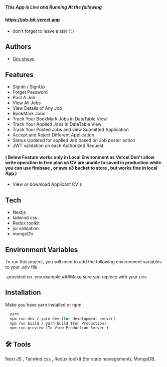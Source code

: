 ##### This App is Live and Running At the following
#### https://job-bit.vercel.app

 - don't forget to leave a star ! :)

## Authors

- [Gm-shuvo](https://www.github.com/Gm-shuvo)

## Features

- SignIn / SignUp
- Forget Password
- Post A Job
- View  All Jobs
- View Details of Any Job
- BookMark Jobs
- Track Your BookMark Jobs in DataTable View
- Track Your Applied Jobs in DataTable View 
- Track Your Posted Jobs and view Submitted Application 
- Accept and Reject Different Application 
- Status Updated for applied Job based on Job poster action 
- JWT validation on each Authorized Request 
#### ( Below Feature works only in Local Environment as Vercel Don't allow write operation in free plan so CV are unable to saved in production while you can use firebase , or aws s3 bucket to store , but works fine in local App ) 
- View or download Applicant CV's 



## Tech
- Nextjs
- tailwind css
- Redux toolkit
- joi validation
- mongoDb

## Environment Variables

To run this project, you will need to add the following environment variables to your .env file

-provided on .env.example ###Make sure you replece with your ulrs


## Installation

Make you have yarn installed or npm 

```bash
  yarn
  npm run dev / yarn dev (for development server) 
  npm run build / yarn build (for Production)
  npm run preview (To View Production Server )
```
    
    

## 🛠 Tools

Next JS , 
Tailwind css ,
Redux toolkit (for state management),
MongoDB, 








